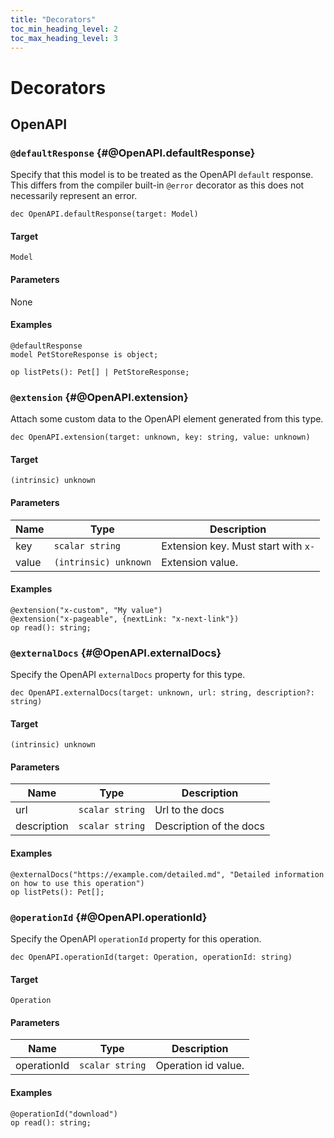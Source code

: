 ```yaml
---
title: "Decorators"
toc_min_heading_level: 2
toc_max_heading_level: 3
---
```


# Decorators

## OpenAPI

### `@defaultResponse` {#@OpenAPI.defaultResponse}

Specify that this model is to be treated as the OpenAPI `default` response.
This differs from the compiler built-in `@error` decorator as this does not necessarily represent an error.

```typespec
dec OpenAPI.defaultResponse(target: Model)
```

#### Target

`Model`

#### Parameters

None

#### Examples

```typespec
@defaultResponse
model PetStoreResponse is object;

op listPets(): Pet[] | PetStoreResponse;
```

### `@extension` {#@OpenAPI.extension}

Attach some custom data to the OpenAPI element generated from this type.

```typespec
dec OpenAPI.extension(target: unknown, key: string, value: unknown)
```

#### Target

`(intrinsic) unknown`

#### Parameters

| Name  | Type                  | Description                         |
| ----- | --------------------- | ----------------------------------- |
| key   | `scalar string`       | Extension key. Must start with `x-` |
| value | `(intrinsic) unknown` | Extension value.                    |

#### Examples

```typespec
@extension("x-custom", "My value")
@extension("x-pageable", {nextLink: "x-next-link"})
op read(): string;
```

### `@externalDocs` {#@OpenAPI.externalDocs}

Specify the OpenAPI `externalDocs` property for this type.

```typespec
dec OpenAPI.externalDocs(target: unknown, url: string, description?: string)
```

#### Target

`(intrinsic) unknown`

#### Parameters

| Name        | Type            | Description             |
| ----------- | --------------- | ----------------------- |
| url         | `scalar string` | Url to the docs         |
| description | `scalar string` | Description of the docs |

#### Examples

```typespec
@externalDocs("https://example.com/detailed.md", "Detailed information on how to use this operation")
op listPets(): Pet[];
```

### `@operationId` {#@OpenAPI.operationId}

Specify the OpenAPI `operationId` property for this operation.

```typespec
dec OpenAPI.operationId(target: Operation, operationId: string)
```

#### Target

`Operation`

#### Parameters

| Name        | Type            | Description         |
| ----------- | --------------- | ------------------- |
| operationId | `scalar string` | Operation id value. |

#### Examples

```typespec
@operationId("download")
op read(): string;
```
